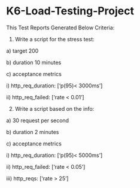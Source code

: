 # K6-Load-Testing-Project
This Test Reports Generated Below Criteria:

1. Write a script for the stress test:

a) target 200

b) duration 10 minutes

c) acceptance metrics

i) http_req_duration: [‘p(95)< 3000ms’]

ii) http_req_failed: [‘rate < 0.01’]

 

2. Write a script based on the info:

a) 30 request per second

b) duration 2 minutes

c) acceptance metrics

i) http_req_duration: [‘p(95)< 5000ms’]

ii) http_req_failed: [‘rate < 0.05’]

iii) http_reqs: [‘rate > 25’]
